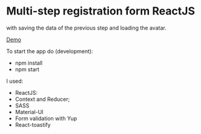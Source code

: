 # Multi-step registration form ReactJS
with saving the data of the previous step and loading the avatar.

[Demo](https://korolmariia.github.io/Form-registrarion/)


To start the app do (development):
* npm install
* npm start

I used:
* ReactJS:
* Context and Reducer;
* SASS
* Material-UI
* Form validation with Yup
* React-toastify
